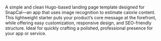A simple and clean Hugo-based landing page template designed for SnapCal—an app that uses image recognition to estimate calorie content. This lightweight starter puts your product’s core message at the forefront, while offering easy customization, responsive design, and SEO-friendly structure. Ideal for quickly crafting a polished, professional presence for your app or service.





